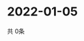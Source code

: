 # 2022-01-05
  共 0条

  <!-- BEGIN -->
  <!-- 最后更新时间Wed Jan 05 2022 02:33:05 GMT+0000 (Coordinated Universal Time) -->
  
  <!-- END -->
  
  